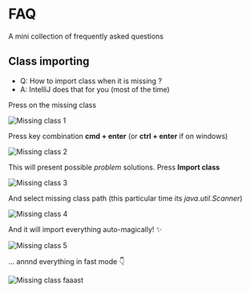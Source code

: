 # FAQ

A mini collection of frequently asked questions

## Class importing

- Q: How to import class when it is missing ?
- A: IntelliJ does that for you (most of the time)

Press on the missing class

![Missing class 1](/imgs/faq_1_1.png)

Press key combination **cmd + enter** (or **ctrl + enter** if on windows)

![Missing class 2](/imgs/faq_1_2.png)

This will present possible *problem* solutions. Press **Import class**

![Missing class 3](/imgs/faq_1_3.png)

And select missing class path (this particular time its *java.util.Scanner*)

![Missing class 4](/imgs/faq_1_4.png)

And it will import everything auto-magically! :sparkles:

![Missing class 5](/imgs/faq_1_5.png)

... annnd everything in fast mode :point_down:

![Missing class faaast](/imgs/faq_1.gif)




